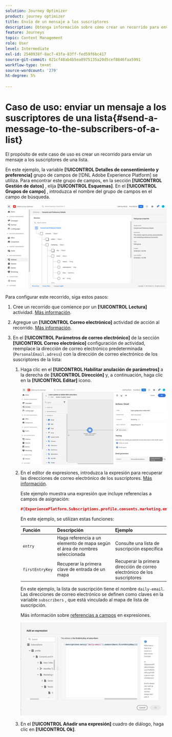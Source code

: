 ```yaml
---
solution: Journey Optimizer
product: journey optimizer
title: Envío de un mensaje a los suscriptores
description: Obtenga información sobre cómo crear un recorrido para enviar un mensaje a los suscriptores de una lista
feature: Journeys
topic: Content Management
role: User
level: Intermediate
exl-id: 2540938f-8ac7-43fa-83ff-fed59f6bc417
source-git-commit: 021cf48ab4b5ea8975135a20d5cef8846faa5991
workflow-type: tm+mt
source-wordcount: '279'
ht-degree: 5%

---
```


# Caso de uso: enviar un mensaje a los suscriptores de una lista{#send-a-message-to-the-subscribers-of-a-list}

El propósito de este caso de uso es crear un recorrido para enviar un mensaje a los suscriptores de una lista.

En este ejemplo, la variable **[!UICONTROL Detalles de consentimiento y preferencia]** grupo de campos de [!DNL Adobe Experience Platform] se utiliza. Para encontrar este grupo de campos, en la sección **[!UICONTROL Gestión de datos]** , elija **[!UICONTROL Esquemas]**. En el **[!UICONTROL Grupos de campo]** , introduzca el nombre del grupo de campos en el campo de búsqueda.

![Este grupo de campos incluye el elemento subscriptions](assets/consent-and-preference-details-field-group.png)

Para configurar este recorrido, siga estos pasos:

1. Cree un recorrido que comience por un **[!UICONTROL Lectura]** actividad. [Más información](journey-gs.md).
1. Agregue un **[!UICONTROL Correo electrónico]** actividad de acción al recorrido. [Más información](journeys-message.md).
1. En el **[!UICONTROL Parámetros de correo electrónico]** de la sección **[!UICONTROL Correo electrónico]** configuración de actividad, reemplace la dirección de correo electrónico predeterminada (`PersonalEmail.adress`) con la dirección de correo electrónico de los suscriptores de la lista:

   1. Haga clic en el **[!UICONTROL Habilitar anulación de parámetros]** a la derecha de **[!UICONTROL Dirección]** y, a continuación, haga clic en la **[!UICONTROL Editar]** icono.

      ![](assets/message-to-subscribers-uc-1.png)

   1. En el editor de expresiones, introduzca la expresión para recuperar las direcciones de correo electrónico de los suscriptores. [Más información](expression/expressionadvanced.md).

      Este ejemplo muestra una expresión que incluye referencias a campos de asignación:

      ```json
      #{ExperiencePlatform.Subscriptions.profile.consents.marketing.email.subscriptions.entry('daily-email').subscribers.firstEntryKey()}
      ```

      En este ejemplo, se utilizan estas funciones:

      | Función | Descripción | Ejemplo |
      | --- | --- | --- |
      | `entry` | Haga referencia a un elemento de mapa según el área de nombres seleccionada | Consulte una lista de suscripción específica |
      | `firstEntryKey` | Recuperar la primera clave de entrada de un mapa | Recuperar la primera dirección de correo electrónico de los suscriptores |

      En este ejemplo, la lista de suscripción tiene el nombre `daily-email`. Las direcciones de correo electrónico se definen como claves en la variable `subscribers` , que está vinculado al mapa de lista de suscripción.

      Más información sobre [referencias a campos](expression/field-references.md) en expresiones.

      ![](assets/message-to-subscribers-uc-2.png)

   1. En el **[!UICONTROL Añadir una expresión]** cuadro de diálogo, haga clic en **[!UICONTROL Ok]**.
